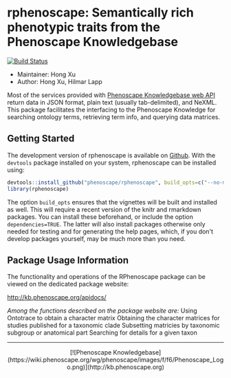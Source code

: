 <!-- README.md is generated from README.rmd. Please edit that file -->
rphenoscape: Semantically rich phenotypic traits from the Phenoscape Knowledgebase
==================================================================================

[![Build Status](https://travis-ci.org/phenoscape/rphenoscape.svg?branch=master)](https://travis-ci.org/phenoscape/rphenoscape)

-   Maintainer: Hong Xu
-   Author: Hong Xu, Hilmar Lapp

Most of the services provided with [Phenoscape Knowledgebase web API](http://kb.phenoscape.org/apidocs/) return data in JSON format, plain text (usually tab-delimited), and NeXML. This package facilitates the interfacing to the Phenoscape Knowledge for searching ontology terms, retrieving term info, and querying data matrices.

Getting Started
---------------

The development version of rphenoscape is available on [Github](www.github.com/phenoscape/rphenoscape). With the `devtools` package installed on your system, rphenoscape can be installed using:

``` r
devtools::install_github("phenoscape/rphenoscape", build_opts=c("--no-manual"))
library(rphenoscape)
```

The option `build_opts` ensures that the vignettes will be built and installed as well. This will require a recent version of the knitr and rmarkdown packages. You can install these beforehand, or include the option `dependencies=TRUE`. The latter will also install packages otherwise only needed for testing and for generating the help pages, which, if you don't develop packages yourself, may be much more than you need.

Package Usage Information
-------------------------

The functionality and operations of the RPhenoscape package can be viewed on the dedicated package website:

<http://kb.phenoscape.org/apidocs/>

*Among the functions described on the package website are:* Using Ontotrace to obtain a character matrix Obtaining the character matrices for studies published for a taxonomic clade Subsetting matricies by taxonomic subgroup or anatomical part Searching for details for a given taxon

------------------------------------------------------------------------

<center>
[![Phenoscape Knowledgebase](https://wiki.phenoscape.org/wg/phenoscape/images/f/f6/Phenoscape_Logo.png)](http://kb.phenoscape.org)
</center>
